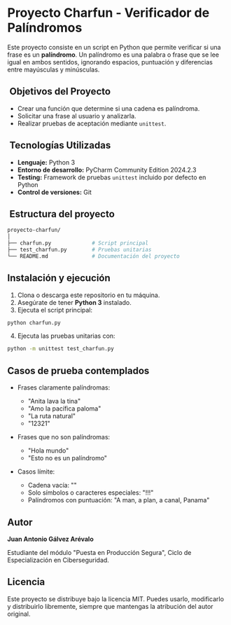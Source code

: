 # Proyecto Charfun - Verificador de Palíndromos

Este proyecto consiste en un script en Python que permite verificar si una frase es un **palíndromo**. Un palíndromo es una palabra o frase que se lee igual en ambos sentidos, ignorando espacios, puntuación y diferencias entre mayúsculas y minúsculas.

##  Objetivos del Proyecto

- Crear una función que determine si una cadena es palíndroma.
- Solicitar una frase al usuario y analizarla.
- Realizar pruebas de aceptación mediante `unittest`.

##  Tecnologías Utilizadas

- **Lenguaje:** Python 3
- **Entorno de desarrollo:** PyCharm Community Edition 2024.2.3
- **Testing:** Framework de pruebas `unittest` incluido por defecto en Python
- **Control de versiones:** Git

##  Estructura del proyecto

```bash
proyecto-charfun/
│
├── charfun.py             # Script principal
├── test_charfun.py        # Pruebas unitarias
└── README.md              # Documentación del proyecto
```

## Instalación y ejecución

1. Clona o descarga este repositorio en tu máquina.
2. Asegúrate de tener **Python 3** instalado.
3. Ejecuta el script principal:

```bash
python charfun.py
```

4. Ejecuta las pruebas unitarias con:

```bash
python -m unittest test_charfun.py
```

## Casos de prueba contemplados

- Frases claramente palíndromas:
  - "Anita lava la tina"
  - "Amo la pacífica paloma"
  - "La ruta natural"
  - "12321"

- Frases que no son palíndromas:
  - "Hola mundo"
  - "Esto no es un palíndromo"

- Casos límite:
  - Cadena vacía: ""
  - Solo símbolos o caracteres especiales: "!!!"
  - Palíndromos con puntuación: "A man, a plan, a canal, Panama"

## Autor

**Juan Antonio Gálvez Arévalo**

Estudiante del módulo "Puesta en Producción Segura", Ciclo de Especialización en Ciberseguridad.

## Licencia

Este proyecto se distribuye bajo la licencia MIT. Puedes usarlo, modificarlo y distribuirlo libremente, siempre que mantengas la atribución del autor original.

